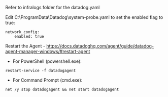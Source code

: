 Refer to infralogs folder for the datadog.yaml


Edit C:\ProgramData\Datadog\system-probe.yaml to set the enabled flag to true:

```
network_config:
    enabled: true
```

Restart the Agent - https://docs.datadoghq.com/agent/guide/datadog-agent-manager-windows/#restart-agent

- For PowerShell (powershell.exe):
```
restart-service -f datadogagent
```
- For Command Prompt (cmd.exe):
```
net /y stop datadogagent && net start datadogagent
```

